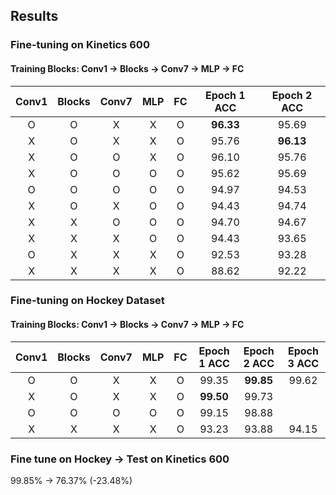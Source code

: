 <!-- results -->
## Results
### Fine-tuning on Kinetics 600
#### Training Blocks: Conv1 -> Blocks -> Conv7 -> MLP -> FC
| Conv1 | Blocks | Conv7 | MLP | FC | Epoch 1 ACC | Epoch 2 ACC |
|:-----:|:------:|:-----:|:---:|:--:|:---:|:---:|
| O | O | X | X | O | **96.33** | 95.69 |
| X | O | X | X | O | 95.76 | **96.13** |
| X | O | O | X | O | 96.10 | 95.76 |
| X | O | O | O | O | 95.62 | 95.69 |
| O | O | O | O | O | 94.97 | 94.53 |
| X | O | X | O | O | 94.43 | 94.74 |
| X | X | O | O | O | 94.70 | 94.67 |
| X | X | X | O | O | 94.43 | 93.65 |
| O | X | X | X | O | 92.53 | 93.28 |
| X | X | X | X | O | 88.62 | 92.22 |


### Fine-tuning on Hockey Dataset
#### Training Blocks: Conv1 -> Blocks -> Conv7 -> MLP -> FC
| Conv1 | Blocks | Conv7 | MLP | FC | Epoch 1 ACC | Epoch 2 ACC | Epoch 3 ACC |
|:-----:|:------:|:-----:|:---:|:--:|:---:|:---:|:---:|
| O | O | X | X | O | 99.35 | **99.85** | 99.62 |
| X | O | X | X | O | **99.50** | 99.73 | |
| O | O | O | O | O | 99.15 | 98.88 | |
| X | X | X | X | O | 93.23 | 93.88 | 94.15 |

### Fine tune on Hockey -> Test on Kinetics 600
99.85% -> 76.37% (-23.48%)